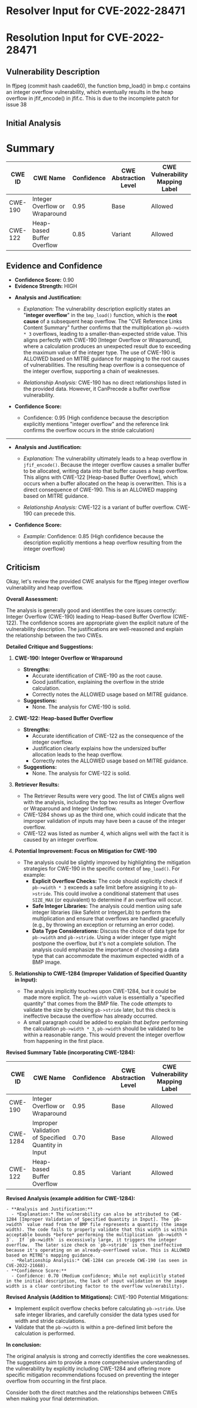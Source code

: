 # Resolver Input for CVE-2022-28471

# Resolution Input for CVE-2022-28471

## Vulnerability Description
In ffjpeg (commit hash caade60), the function bmp_load() in bmp.c contains an integer overflow vulnerability, which eventually results in the heap overflow in jfif_encode() in jfif.c. This is due to the incomplete patch for issue 38

## Initial Analysis
# Summary
| CWE ID | CWE Name | Confidence | CWE Abstraction Level | CWE Vulnerability Mapping Label | CWE-Vulnerability Mapping Notes |
|---|---|---|---|---|---|
| CWE-190 | Integer Overflow or Wraparound | 0.95 | Base | Allowed | Primary CWE |
| CWE-122 | Heap-based Buffer Overflow | 0.85 | Variant | Allowed | Secondary Candidate |

## Evidence and Confidence

*   **Confidence Score:** 0.90
*   **Evidence Strength:** HIGH

- **Analysis and Justification:**  
  - *Explanation:* The vulnerability description explicitly states an "**integer overflow**" in the `bmp_load()` function, which is the **root cause** of a subsequent heap overflow. The "CVE Reference Links Content Summary" further confirms that the multiplication `pb->width * 3` overflows, leading to a smaller-than-expected stride value. This aligns perfectly with CWE-190 [Integer Overflow or Wraparound], where a calculation produces an unexpected result due to exceeding the maximum value of the integer type. The use of CWE-190 is ALLOWED based on MITRE guidance for mapping to the root causes of vulnerabilities.
  The resulting heap overflow is a consequence of the integer overflow, supporting a chain of weaknesses.

  - *Relationship Analysis:* CWE-190 has no direct relationships listed in the provided data. However, it CanPrecede a buffer overflow vulnerability.

- **Confidence Score:**  
  - Confidence: 0.95 (High confidence because the description explicitly mentions "integer overflow" and the reference link confirms the overflow occurs in the stride calculation)

---

- **Analysis and Justification:**  
  - *Explanation:* The vulnerability ultimately leads to a heap overflow in `jfif_encode()`. Because the integer overflow causes a smaller buffer to be allocated, writing data into that buffer causes a heap overflow. This aligns with CWE-122 [Heap-based Buffer Overflow], which occurs when a buffer allocated on the heap is overwritten. This is a direct consequence of CWE-190. This is an ALLOWED mapping based on MITRE guidance.

  - *Relationship Analysis:* CWE-122 is a variant of buffer overflow. CWE-190 can precede this.

- **Confidence Score:**  
  - *Example:* Confidence: 0.85 (High confidence because the description explicitly mentions a heap overflow resulting from the integer overflow)

## Criticism
Okay, let's review the provided CWE analysis for the ffjpeg integer overflow vulnerability and heap overflow.

**Overall Assessment:**

The analysis is generally good and identifies the core issues correctly: Integer Overflow (CWE-190) leading to Heap-based Buffer Overflow (CWE-122). The confidence scores are appropriate given the explicit nature of the vulnerability description. The justifications are well-reasoned and explain the relationship between the two CWEs.

**Detailed Critique and Suggestions:**

1.  **CWE-190: Integer Overflow or Wraparound**

    *   **Strengths:**
        *   Accurate identification of CWE-190 as the root cause.
        *   Good justification, explaining the overflow in the stride calculation.
        *   Correctly notes the ALLOWED usage based on MITRE guidance.
    *   **Suggestions:**
        *   None. The analysis for CWE-190 is solid.

2.  **CWE-122: Heap-based Buffer Overflow**

    *   **Strengths:**
        *   Accurate identification of CWE-122 as the consequence of the integer overflow.
        *   Justification clearly explains how the undersized buffer allocation leads to the heap overflow.
        *   Correctly notes the ALLOWED usage based on MITRE guidance.
    *   **Suggestions:**
        *   None. The analysis for CWE-122 is solid.

3. **Retriever Results:**
    *   The Retriever Results were very good. The list of CWEs aligns well with the analysis, including the top two results as Integer Overflow or Wraparound and Integer Underflow.
    *   CWE-1284 shows up as the third one, which could indicate that the improper validation of inputs may have been a cause of the integer overflow.
    *   CWE-122 was listed as number 4, which aligns well with the fact it is caused by an integer overflow.

4.  **Potential Improvement: Focus on Mitigation for CWE-190**

    * The analysis could be slightly improved by highlighting the mitigation strategies for CWE-190 in the specific context of `bmp_load()`. For example:
        *   **Explicit Overflow Checks:**  The code should explicitly check if `pb->width * 3` exceeds a safe limit before assigning it to `pb->stride`. This could involve a conditional statement that uses `SIZE_MAX` (or equivalent) to determine if an overflow will occur.
        *   **Safe Integer Libraries:**  The analysis could mention using safe integer libraries (like SafeInt or IntegerLib) to perform the multiplication and ensure that overflows are handled gracefully (e.g., by throwing an exception or returning an error code).
        *   **Data Type Considerations:** Discuss the choice of data type for `pb->width` and `pb->stride`. Using a wider integer type might postpone the overflow, but it's not a complete solution.  The analysis could emphasize the importance of choosing a data type that can accommodate the maximum expected width of a BMP image.

5.  **Relationship to CWE-1284 (Improper Validation of Specified Quantity in Input):**

    *   The analysis implicitly touches upon CWE-1284, but it could be made more explicit.  The `pb->width` value is essentially a "specified quantity" that comes from the BMP file. The code *attempts* to validate the size by checking `pb->stride` later, but this check is ineffective because the overflow has already occurred.
    *   A small paragraph could be added to explain that *before* performing the calculation `pb->width * 3`, `pb->width` should be validated to be within a reasonable range. This would prevent the integer overflow from happening in the first place.

**Revised Summary Table (incorporating CWE-1284):**

| CWE ID | CWE Name | Confidence | CWE Abstraction Level | CWE Vulnerability Mapping Label | CWE-Vulnerability Mapping Notes |
|---|---|---|---|---|---|
| CWE-190 | Integer Overflow or Wraparound | 0.95 | Base | Allowed | Primary CWE |
| CWE-1284 | Improper Validation of Specified Quantity in Input | 0.70 | Base | Allowed | Contributing Factor |
| CWE-122 | Heap-based Buffer Overflow | 0.85 | Variant | Allowed | Secondary Candidate |

**Revised Analysis (example addition for CWE-1284):**

```
- **Analysis and Justification:**
  - *Explanation:* The vulnerability can also be attributed to CWE-1284 [Improper Validation of Specified Quantity in Input]. The `pb->width` value read from the BMP file represents a quantity (the image width). The code fails to properly validate that this width is within acceptable bounds *before* performing the multiplication `pb->width * 3`.  If `pb->width` is excessively large, it triggers the integer overflow.  The later size check on `pb->stride` is then ineffective because it's operating on an already-overflowed value. This is ALLOWED based on MITRE's mapping guidance.
  - *Relationship Analysis:* CWE-1284 can precede CWE-190 (as seen in CVE-2022-21668).
- **Confidence Score:**
  - Confidence: 0.70 (Medium confidence; While not explicitly stated in the initial description, the lack of input validation on the image width is a clear contributing factor to the overflow vulnerability).
```

**Revised Analysis (Addition to Mitigations):**
CWE-190 Potential Mitigations:
* Implement explicit overflow checks before calculating `pb->stride`. Use safe integer libraries, and carefully consider the data types used for width and stride calculations.
* Validate that the `pb->width` is within a pre-defined limit before the calculation is performed.

**In conclusion:**

The original analysis is strong and correctly identifies the core weaknesses. The suggestions aim to provide a more comprehensive understanding of the vulnerability by explicitly including CWE-1284 and offering more specific mitigation recommendations focused on preventing the integer overflow from occurring in the first place.

Consider both the direct matches and the relationships between CWEs
when making your final determination.
        